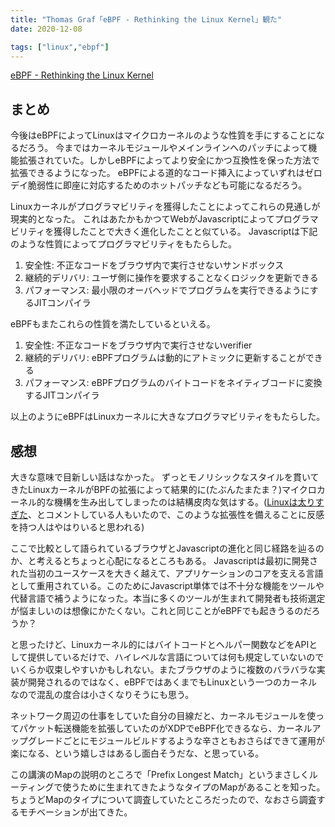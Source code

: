 ```yaml
---
title: "Thomas Graf「eBPF - Rethinking the Linux Kernel」観た"
date: 2020-12-08

tags: ["linux","ebpf"]
---
```


[eBPF - Rethinking the Linux Kernel](https://www.infoq.com/presentations/facebook-google-bpf-linux-kernel/)

## まとめ

今後はeBPFによってLinuxはマイクロカーネルのような性質を手にすることになるだろう。
今まではカーネルモジュールやメインラインへのパッチによって機能拡張されていた。しかしeBPFによってより安全にかつ互換性を保った方法で拡張できるようになった。
eBPFによる道的なコード挿入によっていずれはゼロデイ脆弱性に即座に対応するためのホットパッチなども可能になるだろう。

Linuxカーネルがプログラマビリティを獲得したことによってこれらの見通しが現実的となった。
これはあたかもかつてWebがJavascriptによってプログラマビリティを獲得したことで大きく進化したことと似ている。
Javascriptは下記のような性質によってプログラマビリティをもたらした。

1. 安全性: 不正なコードをブラウザ内で実行させないサンドボックス
2. 継続的デリバリ: ユーザ側に操作を要求することなくロジックを更新できる
3. パフォーマンス: 最小限のオーバヘッドでプログラムを実行できるようにするJITコンパイラ

eBPFもまたこれらの性質を満たしているといえる。

1. 安全性: 不正なコードをブラウザ内で実行させないverifier
2. 継続的デリバリ: eBPFプログラムは動的にアトミックに更新することができる
3. パフォーマンス: eBPFプログラムのバイトコードをネイティブコードに変換するJITコンパイラ

以上のようにeBPFはLinuxカーネルに大きなプログラマビリティをもたらした。

## 感想

大きな意味で目新しい話はなかった。
ずっとモノリシックなスタイルを貫いてきたLinuxカーネルがBPFの拡張によって結果的に(たぶんたまたま？)マイクロカーネル的な機構を生み出してしまったのは結構皮肉な気はする。([Linuxは太りすぎた](https://www.youtube.com/watch?v=f-oTe-dmfyI&lc=UgwPglyAu6EfUurOOH94AaABAg)、とコメントしている人もいたので、このような拡張性を備えることに反感を持つ人はやはりいると思われる)

ここで比較として語られているブラウザとJavascriptの進化と同じ経路を辿るのか、と考えるとちょっと心配になるところもある。
Javascriptは最初に開発された当初のユースケースを大きく越えて、アプリケーションのコアを支える言語として重用されている。このためにJavascript単体では不十分な機能をツールや代替言語で補うようになった。本当に多くのツールが生まれて開発者も技術選定が悩ましいのは想像にかたくない。これと同じことがeBPFでも起きうるのだろうか？

と思ったけど、Linuxカーネル的にはバイトコードとヘルパー関数などをAPIとして提供しているだけで、ハイレベルな言語については何も規定していないのでいくらか収束しやすいかもしれない。またブラウザのように複数のバラバラな実装が開発されるのではなく、eBPFではあくまでもLinuxという一つのカーネルなので混乱の度合は小さくなりそうにも思う。

ネットワーク周辺の仕事をしていた自分の目線だと、カーネルモジュールを使ってパケット転送機能を拡張していたのがXDPでeBPF化できるなら、カーネルアップグレードごとにモジュールビルドするような辛さともおさらばできて運用が楽になる、という嬉しさはあるし面白そうだな、と思っている。

この講演のMapの説明のところで「Prefix Longest Match」というまさしくルーティングで使うために生まれてきたようなタイプのMapがあることを知った。ちょうどMapのタイプについて調査していたところだったので、なおさら調査するモチベーションが出てきた。
